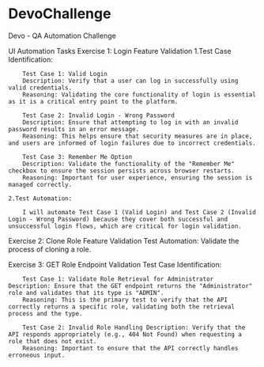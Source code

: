 # DevoChallenge
Devo - QA Automation Challenge

UI Automation Tasks
Exercise 1: Login Feature Validation
    1.Test Case Identification:

        Test Case 1: Valid Login
        Description: Verify that a user can log in successfully using valid credentials.
        Reasoning: Validating the core functionality of login is essential as it is a critical entry point to the platform.

        Test Case 2: Invalid Login - Wrong Password
        Description: Ensure that attempting to log in with an invalid password results in an error message.
        Reasoning: This helps ensure that security measures are in place, and users are informed of login failures due to incorrect credentials.

        Test Case 3: Remember Me Option
        Description: Validate the functionality of the "Remember Me" checkbox to ensure the session persists across browser restarts.
        Reasoning: Important for user experience, ensuring the session is managed correctly.

    2.Test Automation:

        I will automate Test Case 1 (Valid Login) and Test Case 2 (Invalid Login - Wrong Password) because they cover both successful and unsuccessful login flows, which are critical for login validation.

Exercise 2: Clone Role Feature Validation
    Test Automation:
        Validate the process of cloning a role.

Exercise 3: GET Role Endpoint Validation
    Test Case Identification:

        Test Case 1: Validate Role Retrieval for Administrator Description: Ensure that the GET endpoint returns the "Administrator" role and validates that its type is "ADMIN".
        Reasoning: This is the primary test to verify that the API correctly returns a specific role, validating both the retrieval process and the type.

        Test Case 2: Invalid Role Handling Description: Verify that the API responds appropriately (e.g., 404 Not Found) when requesting a role that does not exist.
        Reasoning: Important to ensure that the API correctly handles erroneous input.